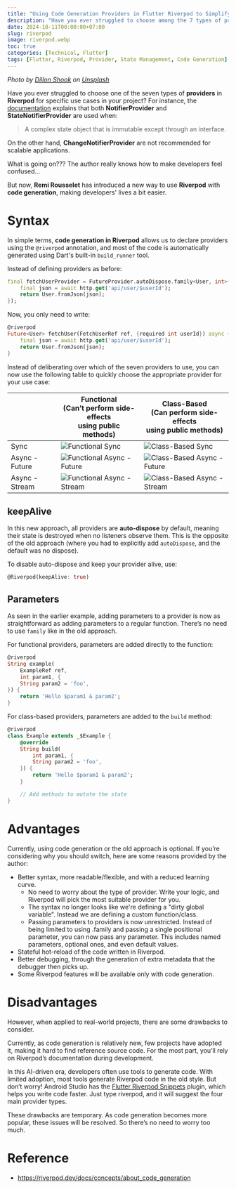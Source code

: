 ```yaml
---
title: "Using Code Generation Providers in Flutter Riverpod to Simplify Life"
description: "Have you ever struggled to choose among the 7 types of providers in Riverpod for different use cases in your project? Well, now, Remi Rousselet introduces a new way to use Riverpod with code generation, making developers' lives a bit easier."
date: 2024-10-11T00:00:00+07:00
slug: riverpod
image: riverpod.webp
toc: true
categories: [Technical, Flutter]
tags: [Flutter, Riverpod, Provider, State Management, Code Generation]
---
```


*Photo by [Dillon Shook](https://unsplash.com/@dillonjshook?utm_content=creditCopyText&utm_medium=referral&utm_source=unsplash) on [Unsplash](https://unsplash.com/photos/person-sitting-on-sofa-resting-its-feet-on-top-of-coffee-table-while-using-laptop-3iPKIXVXv_U?utm_content=creditCopyText&utm_medium=referral&utm_source=unsplash)*

Have you ever struggled to choose one of the seven types of **providers** in **Riverpod** for specific use cases in your project? For instance, the [documentation](https://riverpod.dev/docs/concepts/providers#different-types-of-providers) explains that both **NotifierProvider** and **StateNotifierProvider** are used when:

> A complex state object that is immutable except through an interface.

On the other hand, **ChangeNotifierProvider** are not recommended for scalable applications.

What is going on??? The author really knows how to make developers feel confused…

But now, **Remi Rousselet** has introduced a new way to use **Riverpod** with **code generation**, making developers' lives a bit easier.

# Syntax

In simple terms, **code generation in Riverpod** allows us to declare providers using the `@riverpod` annotation, and most of the code is automatically generated using Dart's built-in `build_runner` tool.

Instead of defining providers as before:

```dart
final fetchUserProvider = FutureProvider.autoDispose.family<User, int>((ref, userId) async {
    final json = await http.get('api/user/$userId');
    return User.fromJson(json);
});
```

Now, you only need to write:

```dart
@riverpod
Future<User> fetchUser(FetchUserRef ref, {required int userId}) async {
    final json = await http.get('api/user/$userId');
    return User.fromJson(json);
}
```

Instead of deliberating over which of the seven providers to use, you can now use the following table to quickly choose the appropriate provider for your use case:

|  | Functional <br> (Can’t perform side-effects <br> using public methods) | Class-Based <br> (Can perform side-effects <br> using public methods) |
| -------- | -------- | -------- |
| Sync | ![Functional Sync](riverpod_function_sync.png) | ![Class-Based Sync](riverpod_class_sync.png) |
| Async - Future | ![Functional Async - Future](riverpod_function_future.png) | ![Class-Based Async - Future](riverpod_class_future.png) |
| Async - Stream | ![Functional Async - Stream](riverpod_function_stream.png) | ![Class-Based Async - Stream](riverpod_class_stream.png) |

## keepAlive

In this new approach, all providers are **auto-dispose** by default, meaning their state is destroyed when no listeners observe them. This is the opposite of the old approach (where you had to explicitly add `autoDispose`, and the default was no dispose).

To disable auto-dispose and keep your provider alive, use:

```dart
@Riverpod(keepAlive: true)
```

## Parameters

As seen in the earlier example, adding parameters to a provider is now as straightforward as adding parameters to a regular function. There’s no need to use `family` like in the old approach.

For functional providers, parameters are added directly to the function:

```dart
@riverpod
String example(
    ExampleRef ref,
    int param1, {
    String param2 = 'foo',
}) {
    return 'Hello $param1 & param2';
}
```

For class-based providers, parameters are added to the `build` method:

```dart
@riverpod
class Example extends _$Example {
    @override
    String build(
        int param1, {
        String param2 = 'foo',
    }) {
        return 'Hello $param1 & param2';
    }

    // Add methods to mutate the state
}
```

# Advantages

Currently, using code generation or the old approach is optional. If you’re considering why you should switch, here are some reasons provided by the author:

* Better syntax, more readable/flexible, and with a reduced learning curve.
  * No need to worry about the type of provider. Write your logic, and Riverpod will pick the most suitable provider for you.
  * The syntax no longer looks like we're defining a "dirty global variable". Instead we are defining a custom function/class.
  * Passing parameters to providers is now unrestricted. Instead of being limited to using .family and passing a single positional parameter, you can now pass any parameter. This includes named parameters, optional ones, and even default values.
* Stateful hot-reload of the code written in Riverpod.
* Better debugging, through the generation of extra metadata that the debugger then picks up.
* Some Riverpod features will be available only with code generation.

# Disadvantages

However, when applied to real-world projects, there are some drawbacks to consider.

Currently, as code generation is relatively new, few projects have adopted it, making it hard to find reference source code. For the most part, you’ll rely on Riverpod’s documentation during development.

In this AI-driven era, developers often use tools to generate code. With limited adoption, most tools generate Riverpod code in the old style. But don’t worry! Android Studio has the [Flutter Riverpod Snippets](https://plugins.jetbrains.com/plugin/14641-flutter-riverpod-snippets) plugin, which helps you write code faster. Just type riverpod, and it will suggest the four main provider types.

These drawbacks are temporary. As code generation becomes more popular, these issues will be resolved. So there’s no need to worry too much.

# Reference

* https://riverpod.dev/docs/concepts/about_code_generation

